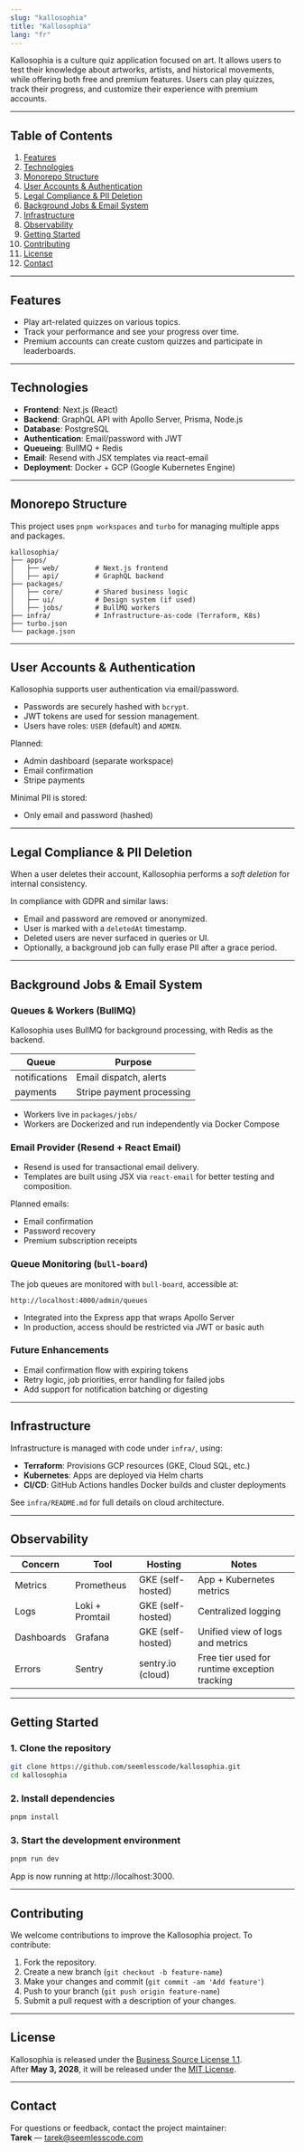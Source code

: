 ```yaml
---
slug: "kallosophia"
title: "Kallosophia"
lang: "fr"
---
```


Kallosophia is a culture quiz application focused on art. It allows users to test their knowledge about artworks, artists, and historical movements, while offering both free and premium features. Users can play quizzes, track their progress, and customize their experience with premium accounts.

---

## Table of Contents

1. [Features](#features)
2. [Technologies](#technologies)
3. [Monorepo Structure](#monorepo-structure)
4. [User Accounts & Authentication](#user-accounts--authentication)
5. [Legal Compliance & PII Deletion](#legal-compliance--pii-deletion)
6. [Background Jobs & Email System](#background-jobs--email-system)
7. [Infrastructure](#infrastructure)
8. [Observability](#observability)
9. [Getting Started](#getting-started)
10. [Contributing](#contributing)
11. [License](#license)
12. [Contact](#contact)

---

## Features

- Play art-related quizzes on various topics.
- Track your performance and see your progress over time.
- Premium accounts can create custom quizzes and participate in leaderboards.

---

## Technologies

- **Frontend**: Next.js (React)
- **Backend**: GraphQL API with Apollo Server, Prisma, Node.js
- **Database**: PostgreSQL
- **Authentication**: Email/password with JWT
- **Queueing**: BullMQ + Redis
- **Email**: Resend with JSX templates via react-email
- **Deployment**: Docker + GCP (Google Kubernetes Engine)

---

## Monorepo Structure

This project uses `pnpm workspaces` and `turbo` for managing multiple apps and packages.

```
kallosophia/
├── apps/
│   ├── web/         # Next.js frontend
│   ├── api/         # GraphQL backend
├── packages/
│   ├── core/        # Shared business logic
│   ├── ui/          # Design system (if used)
│   ├── jobs/        # BullMQ workers
├── infra/           # Infrastructure-as-code (Terraform, K8s)
├── turbo.json
└── package.json
```

---

## User Accounts & Authentication

Kallosophia supports user authentication via email/password.

- Passwords are securely hashed with `bcrypt`.
- JWT tokens are used for session management.
- Users have roles: `USER` (default) and `ADMIN`.

Planned:

- Admin dashboard (separate workspace)
- Email confirmation
- Stripe payments

Minimal PII is stored:

- Only email and password (hashed)

---

## Legal Compliance & PII Deletion

When a user deletes their account, Kallosophia performs a _soft deletion_ for internal consistency.

In compliance with GDPR and similar laws:

- Email and password are removed or anonymized.
- User is marked with a `deletedAt` timestamp.
- Deleted users are never surfaced in queries or UI.
- Optionally, a background job can fully erase PII after a grace period.

---

## Background Jobs & Email System

### Queues & Workers (BullMQ)

Kallosophia uses BullMQ for background processing, with Redis as the backend.

| Queue         | Purpose                   |
| ------------- | ------------------------- |
| notifications | Email dispatch, alerts    |
| payments      | Stripe payment processing |

- Workers live in `packages/jobs/`
- Workers are Dockerized and run independently via Docker Compose

### Email Provider (Resend + React Email)

- Resend is used for transactional email delivery.
- Templates are built using JSX via `react-email` for better testing and composition.

Planned emails:

- Email confirmation
- Password recovery
- Premium subscription receipts

### Queue Monitoring (`bull-board`)

The job queues are monitored with `bull-board`, accessible at:

```
http://localhost:4000/admin/queues
```

- Integrated into the Express app that wraps Apollo Server
- In production, access should be restricted via JWT or basic auth

### Future Enhancements

- Email confirmation flow with expiring tokens
- Retry logic, job priorities, error handling for failed jobs
- Add support for notification batching or digesting

---

## Infrastructure

Infrastructure is managed with code under `infra/`, using:

- **Terraform**: Provisions GCP resources (GKE, Cloud SQL, etc.)
- **Kubernetes**: Apps are deployed via Helm charts
- **CI/CD**: GitHub Actions handles Docker builds and cluster deployments

See `infra/README.md` for full details on cloud architecture.

---

## Observability

| Concern    | Tool            | Hosting           | Notes                                         |
| ---------- | --------------- | ----------------- | --------------------------------------------- |
| Metrics    | Prometheus      | GKE (self-hosted) | App + Kubernetes metrics                      |
| Logs       | Loki + Promtail | GKE (self-hosted) | Centralized logging                           |
| Dashboards | Grafana         | GKE (self-hosted) | Unified view of logs and metrics              |
| Errors     | Sentry          | sentry.io (cloud) | Free tier used for runtime exception tracking |

---

## Getting Started

### 1. Clone the repository

```bash
git clone https://github.com/seemlesscode/kallosophia.git
cd kallosophia
```

### 2. Install dependencies

```bash
pnpm install
```

### 3. Start the development environment

```bash
pnpm run dev
```

App is now running at http://localhost:3000.

---

## Contributing

We welcome contributions to improve the Kallosophia project. To contribute:

1. Fork the repository.
2. Create a new branch (`git checkout -b feature-name`)
3. Make your changes and commit (`git commit -am 'Add feature'`)
4. Push to your branch (`git push origin feature-name`)
5. Submit a pull request with a description of your changes.

---

## License

Kallosophia is released under the [Business Source License 1.1](./LICENSE).  
After **May 3, 2028**, it will be released under the [MIT License](./LICENSE-MIT).

---

## Contact

For questions or feedback, contact the project maintainer:  
**Tarek** — [tarek@seemlesscode.com](mailto:tarek@seemlesscode.com)

